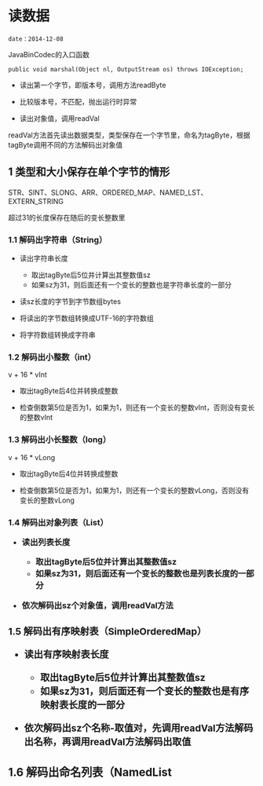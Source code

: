 # 读数据

	date：2014-12-08

JavaBinCodec的入口函数

```
public void marshal(Object nl, OutputStream os) throws IOException;
```

* 读出第一个字节，即版本号，调用方法readByte

* 比较版本号，不匹配，抛出运行时异常

* 读出对象值，调用readVal

readVal方法首先读出数据类型，类型保存在一个字节里，命名为tagByte，根据tagByte调用不同的方法解码出对象值

## 1 类型和大小保存在单个字节的情形

STR、SINT、SLONG、ARR、ORDERED_MAP、NAMED_LST、EXTERN_STRING

超过31的长度保存在随后的变长整数里

### 1.1 解码出字符串（String）

* 读出字符串长度
	* 取出tagByte后5位并计算出其整数值sz
	* 如果sz为31，则后面还有一个变长的整数也是字符串长度的一部分

* 读sz长度的字节到字节数组bytes

* 将读出的字节数组转换成UTF-16的字符数组

* 将字符数组转换成字符串

### 1.2 解码出小整数（int）

v + 16 * vInt 

* 取出tagByte后4位并转换成整数

* 检查倒数第5位是否为1，如果为1，则还有一个变长的整数vInt，否则没有变长的整数vInt

### 1.3 解码出小长整数（long）

v + 16 * vLong

* 取出tagByte后4位并转换成整数

* 检查倒数第5位是否为1，如果为1，则还有一个变长的整数vLong，否则没有变长的整数vLong

### 1.4 解码出对象列表（List<Object>）

* 读出列表长度
	* 取出tagByte后5位并计算出其整数值sz
	* 如果sz为31，则后面还有一个变长的整数也是列表长度的一部分

* 依次解码出sz个对象值，调用readVal方法

### 1.5 解码出有序映射表（SimpleOrderedMap<Object>）

* 读出有序映射表长度
	* 取出tagByte后5位并计算出其整数值sz
	* 如果sz为31，则后面还有一个变长的整数也是有序映射表长度的一部分

* 依次解码出sz个名称-取值对，先调用readVal方法解码出名称，再调用readVal方法解码出取值

### 1.6 解码出命名列表（NamedList<Object>）

* 读出命名列表长度
	* 取出tagByte后5位并计算出其整数值sz
	* 如果sz为31，则后面还有一个变长的整数也是命名列表长度的一部分

* 依次解码出sz个名称-取值对，先调用readVal方法解码出名称，再调用readVal方法解码出取值

### 1.7 解码出额外字符串（String）

* 读出额外字符串在stringsList中得索引值
	* 取出tagByte后5位并计算出其整数值sz
	* 如果sz为31，则后面还有一个变长的整数也是索引值的一部分

* 如果idx不为0，则根据索引idx-1去stringsList取出其对应的值，否则，从接下来的字节中解码出一个对象，调用readVal，并将对象添加到stringsList



## 2 单个字节的标记（tag）中不包含长度信息

### 2.1 解码出空值（NULL）

值为null

### 2.2 解码出日期（DATE）

* 解码出长整形的数值，毫秒数，调用readLong

* 用这个毫秒数构造一个Date对象

### 2.3 解码出整数（INT）

* 解码出整形的数值，毫秒数，调用readInt

### 2.4 解码出布尔值真（BOOL_TRUE）

值为Boolean.TRUE

### 2.5 解码出布尔值假（BOOL_FALSE）

值为Boolean.FALSE

### 2.6 解码出浮点数（FLOAT）

* 解码出浮点数，调用readFloat

	* 解码出浮点数对应的整数表示，调用readInt

	* 将浮点数的整数表示转换成浮点数

### 2.7 解码出双精度浮点数（DOUBLE）

* 解码出双精度浮点数，调用readDouble

	* 解码出双精度浮点数对应的整数表示，调用readLong

	* 将浮点数的长整数表示转换成双精度浮点数

### 2.8 解码出长整形整数（LONG）

* 解码出长整形整数，调用readLong

	* 依次从高位到低位读出8个字节值，调用readUnsignedByte

### 2.9 解码出字节型整数（BYTE）

* 解码出一个字节

### 2.10 解码出短整形整数（SHORT）

* 解码出短整形整数，调用readLong

	* 依次从高位到低位读出2个字节值，调用readUnsignedByte

### 2.11 解码出映射表（MAP）

* 解码出Map的大小sz，调用readVInt

* 依次解码出sz个键-值对，先调用readVal方法解码出键，再调用readVal方法解码出值

### 2.12 解码出Solr文档对象（SOLRDOC）

* 解码出命名列表nl

* 根据nl的大小，依次从nl中取出字段名-值对，构造SolrDocument对象

### 2.13 解码出Solr文档列表（SOLRDOCLST）

调用readSolrDocumentList方法

* 解码出一个对象列表，3个值，分别为numFound、start、maxScore

* 解码出一个对象列表，为SolrDocument列表

### 2.14 解码出字节数组（BYTEARR）

* 解码出字节数组的长度len

* 读取len个字节

### 2.15 解码出迭代器（ITERATOR）

解码出对象，调用readVal，直到解码出的对象为END_OBJ为止

### 2.16 解码出对象结束符（END）

值为END_OBJ

### 2.17 解码出Solr输入文档（SOLRINPUTDOC）

* 解码出文档字段个数sz，调用readVInt

* 解码出文档的docBoost，调用readVal

* 循环解码sz次

	* 解码出一个对象obj，调用readVal
	* 如果obj为Float类型，则为字段的boost值，再解码出一个对象，这个对象为fieldName；如果obj为SolrInputDocument类型，obj为子文档列表，继续下一次解码；如果不是前两种类型，解码出对象，这个对象为fieldName
	* 解码出字段值

### 2.18 解码出枚举类型的字段值（ENUM_FIELD_VALUE）

* 解码出整数值，调用readVal

* 解码出字符串，调用readVal

### 2.19 解码出映射表的条目（MAP_ENTRY）

* 解码出键，调用readVal

* 解码出值，调用readVal
